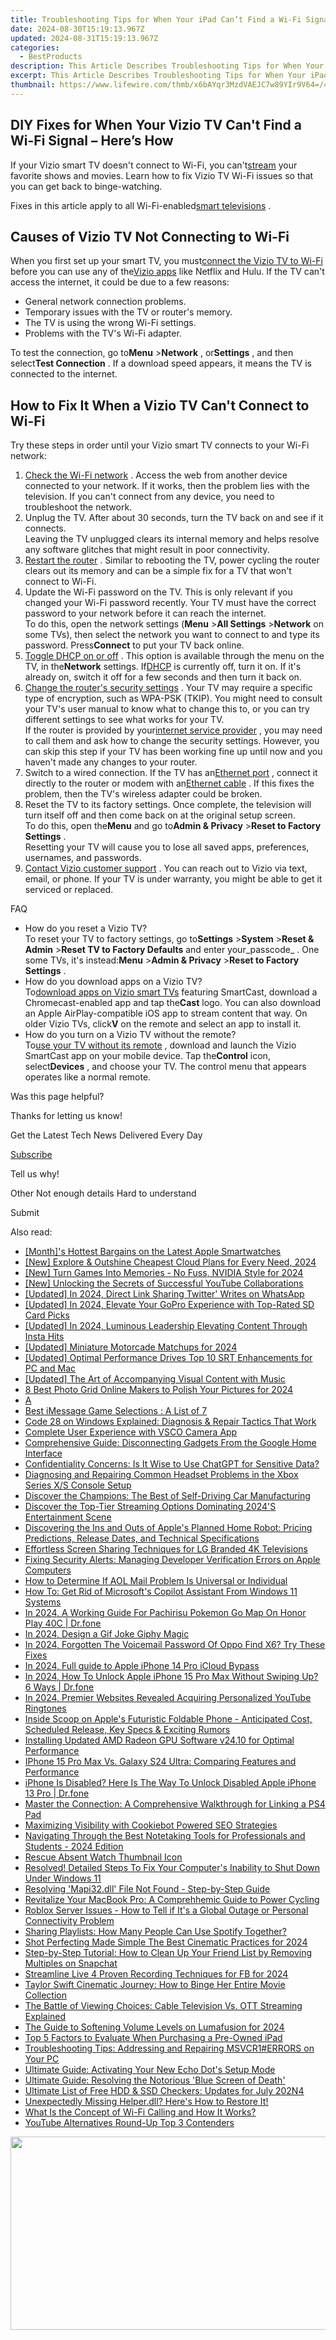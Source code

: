 ```yaml
---
title: Troubleshooting Tips for When Your iPad Can’t Find a Wi-Fi Signal
date: 2024-08-30T15:19:13.967Z
updated: 2024-08-31T15:19:13.967Z
categories:
  - BestProducts
description: This Article Describes Troubleshooting Tips for When Your iPad Can’t Find a Wi-Fi Signal
excerpt: This Article Describes Troubleshooting Tips for When Your iPad Can’t Find a Wi-Fi Signal
thumbnail: https://www.lifewire.com/thmb/x6bAYqr3MzdVAEJC7w89YIr9V64=/400x300/filters:no_upscale():max_bytes(150000):strip_icc():format(webp)/how-to-fix-my-ipad-wont-connect-to-wifi-1994546-26b2f583e0b8442790a60df4076c44b4.png
---
```


## DIY Fixes for When Your Vizio TV Can't Find a Wi-Fi Signal – Here’s How
 If your Vizio smart TV doesn't connect to Wi-Fi, you can't[stream](https://www.lifewire.com/internet-streaming-how-it-works-1999513) your favorite shows and movies. Learn how to fix Vizio TV Wi-Fi issues so that you can get back to binge-watching.

 Fixes in this article apply to all Wi-Fi-enabled[smart televisions](https://www.lifewire.com/what-is-a-smart-tv-4140172) .

## Causes of Vizio TV Not Connecting to Wi-Fi

 When you first set up your smart TV, you must[connect the Vizio TV to Wi-Fi](https://www.lifewire.com/how-to-connect-vizio-tv-to-wi-fi-4589237) before you can use any of the[Vizio apps](https://www.lifewire.com/add-manage-apps-vizio-tv-4172016) like Netflix and Hulu. If the TV can't access the internet, it could be due to a few reasons:

* General network connection problems.
* Temporary issues with the TV or router's memory.
* The TV is using the wrong Wi-Fi settings.
* Problems with the TV's Wi-Fi adapter.

 To test the connection, go to**Menu** \>**Network** , or**Settings** , and then select**Test Connection** . If a download speed appears, it means the TV is connected to the internet.

## How to Fix It When a Vizio TV Can't Connect to Wi-Fi

 Try these steps in order until your Vizio smart TV connects to your Wi-Fi network:

1. [Check the Wi-Fi network](https://www.lifewire.com/troubleshooting-no-wireless-connection-2378241) . Access the web from another device connected to your network. If it works, then the problem lies with the television. If you can't connect from any device, you need to troubleshoot the network.
2. Unplug the TV. After about 30 seconds, turn the TV back on and see if it connects.  
 Leaving the TV unplugged clears its internal memory and helps resolve any software glitches that might result in poor connectivity.
3. [Restart the router](https://www.lifewire.com/how-to-properly-restart-a-router-modem-2624570) . Similar to rebooting the TV, power cycling the router clears out its memory and can be a simple fix for a TV that won't connect to Wi-Fi.
4. Update the Wi-Fi password on the TV. This is only relevant if you changed your Wi-Fi password recently. Your TV must have the correct password to your network before it can reach the internet.  
 To do this, open the network settings (**Menu** \>**All Settings** \>**Network** on some TVs), then select the network you want to connect to and type its password. Press**Connect** to put your TV back online.
5. [Toggle DHCP on or off](https://vizhdtv.com/5-simple-steps-what-to-do-when-your-vizio-smart-tv-wont-connect-to-the-internet/#toggledhcp) . This option is available through the menu on the TV, in the**Network** settings. If[DHCP](https://www.lifewire.com/what-is-dhcp-2625848) is currently off, turn it on. If it's already on, switch it off for a few seconds and then turn it back on.
6. [Change the router's security settings](https://www.lifewire.com/how-to-encrypt-your-wireless-network-2487653) . Your TV may require a specific type of encryption, such as WPA-PSK (TKIP). You might need to consult your TV's user manual to know what to change this to, or you can try different settings to see what works for your TV.  
 If the router is provided by your[internet service provider](https://www.lifewire.com/internet-service-provider-isp-2625924) , you may need to call them and ask how to change the security settings. However, you can skip this step if your TV has been working fine up until now and you haven't made any changes to your router.
7. Switch to a wired connection. If the TV has an[Ethernet port](https://www.lifewire.com/what-is-an-ethernet-port-817546) , connect it directly to the router or modem with an[Ethernet cable](https://www.lifewire.com/what-is-an-ethernet-cable-817548) . If this fixes the problem, then the TV's wireless adapter could be broken.
8. Reset the TV to its factory settings. Once complete, the television will turn itself off and then come back on at the original setup screen.  
 To do this, open the**Menu** and go to**Admin & Privacy** \>**Reset to Factory Settings** .  
 Resetting your TV will cause you to lose all saved apps, preferences, usernames, and passwords.
9. [Contact Vizio customer support](https://support.vizio.com/s/contact-us) . You can reach out to Vizio via text, email, or phone. If your TV is under warranty, you might be able to get it serviced or replaced.

 FAQ

* How do you reset a Vizio TV?  
 To reset your TV to factory settings, go to**Settings** \>**System** \>**Reset & Admin** \>**Reset TV to Factory Defaults** and enter your_passcode_ . One some TVs, it's instead:**Menu** \>**Admin & Privacy** \>**Reset to Factory Settings** .
* How do you download apps on a Vizio TV?  
 To[download apps on Vizio smart TVs](https://www.lifewire.com/add-manage-apps-vizio-tv-4172016) featuring SmartCast, download a Chromecast-enabled app and tap the**Cast** logo. You can also download an Apple AirPlay-compatible iOS app to stream content that way. On older Vizio TVs, click**V** on the remote and select an app to install it.
* How do you turn on a Vizio TV without the remote?  
 To[use your TV without its remote](https://www.lifewire.com/how-to-use-vizio-smart-tv-without-remote-4589302) , download and launch the Vizio SmartCast app on your mobile device. Tap the**Control** icon, select**Devices** , and choose your TV. The control menu that appears operates like a normal remote.

Was this page helpful?

Thanks for letting us know!

 Get the Latest Tech News Delivered Every Day

[Subscribe](https://www.lifewire.com/#)

Tell us why!

 Other  Not enough details  Hard to understand

 Submit

<ins class="adsbygoogle"
     style="display:block"
     data-ad-format="autorelaxed"
     data-ad-client="ca-pub-7571918770474297"
     data-ad-slot="1223367746"></ins>



<ins class="adsbygoogle"
     style="display:block"
     data-ad-client="ca-pub-7571918770474297"
     data-ad-slot="8358498916"
     data-ad-format="auto"
     data-full-width-responsive="true"></ins>

<span class="atpl-alsoreadstyle">Also read:</span>
<div><ul>
<li><a href="https://techtrends.techidaily.com/months-hottest-bargains-on-the-latest-apple-smartwatches/"><u>[Month]'s Hottest Bargains on the Latest Apple Smartwatches</u></a></li>
<li><a href="https://some-techniques.techidaily.com/new-explore-and-outshine-cheapest-cloud-plans-for-every-need-2024/"><u>[New] Explore & Outshine  Cheapest Cloud Plans for Every Need, 2024</u></a></li>
<li><a href="https://digital-screen-recording.techidaily.com/new-turn-games-into-memories-no-fuss-nvidia-style-for-2024/"><u>[New] Turn Games Into Memories - No Fuss, NVIDIA Style for 2024</u></a></li>
<li><a href="https://eaxpv-info.techidaily.com/new-unlocking-the-secrets-of-successful-youtube-collaborations/"><u>[New] Unlocking the Secrets of Successful YouTube Collaborations</u></a></li>
<li><a href="https://twitter-videos.techidaily.com/updated-in-2024-direct-link-sharing-twitter-writes-on-whatsapp/"><u>[Updated] In 2024, Direct Link  Sharing Twitter' Writes on WhatsApp</u></a></li>
<li><a href="https://article-posts.techidaily.com/updated-in-2024-elevate-your-gopro-experience-with-top-rated-sd-card-picks/"><u>[Updated] In 2024, Elevate Your GoPro Experience with Top-Rated SD Card Picks</u></a></li>
<li><a href="https://instagram-videos.techidaily.com/updated-in-2024-luminous-leadership-elevating-content-through-insta-hits/"><u>[Updated] In 2024, Luminous Leadership  Elevating Content Through Insta Hits</u></a></li>
<li><a href="https://video-screen-grab.techidaily.com/updated-miniature-motorcade-matchups-for-2024/"><u>[Updated] Miniature Motorcade Matchups for 2024</u></a></li>
<li><a href="https://vp-tips.techidaily.com/updated-optimal-performance-drives-top-10-srt-enhancements-for-pc-and-mac/"><u>[Updated] Optimal Performance Drives  Top 10 SRT Enhancements for PC and Mac</u></a></li>
<li><a href="https://some-approaches.techidaily.com/updated-the-art-of-accompanying-visual-content-with-music/"><u>[Updated] The Art of Accompanying Visual Content with Music</u></a></li>
<li><a href="https://extra-information.techidaily.com/8-best-photo-grid-online-makers-to-polish-your-pictures-for-2024/"><u>8 Best Photo Grid Online Makers to Polish Your Pictures for 2024</u></a></li>
<li><a href="https://techtrends.techidaily.com/a/"><u>A</u></a></li>
<li><a href="https://techtrends.techidaily.com/best-imessage-game-selections-a-list-of-7/"><u>Best iMessage Game Selections : A List of 7</u></a></li>
<li><a href="https://techtrends.techidaily.com/code-28-on-windows-explained-diagnosis-and-repair-tactics-that-work/"><u>Code 28 on Windows Explained: Diagnosis & Repair Tactics That Work</u></a></li>
<li><a href="https://article-helps.techidaily.com/complete-user-experience-with-vsco-camera-app/"><u>Complete User Experience with VSCO Camera App</u></a></li>
<li><a href="https://techtrends.techidaily.com/comprehensive-guide-disconnecting-gadgets-from-the-google-home-interface/"><u>Comprehensive Guide: Disconnecting Gadgets From the Google Home Interface</u></a></li>
<li><a href="https://tech-hub.techidaily.com/confidentiality-concerns-is-it-wise-to-use-chatgpt-for-sensitive-data/"><u>Confidentiality Concerns: Is It Wise to Use ChatGPT for Sensitive Data?</u></a></li>
<li><a href="https://techtrends.techidaily.com/diagnosing-and-repairing-common-headset-problems-in-the-xbox-series-xs-console-setup/"><u>Diagnosing and Repairing Common Headset Problems in the Xbox Series X/S Console Setup</u></a></li>
<li><a href="https://techtrends.techidaily.com/discover-the-champions-the-best-of-self-driving-car-manufacturing/"><u>Discover the Champions: The Best of Self-Driving Car Manufacturing</u></a></li>
<li><a href="https://techtrends.techidaily.com/discover-the-top-tier-streaming-options-dominating-2024s-entertainment-scene/"><u>Discover the Top-Tier Streaming Options Dominating 2024'S Entertainment Scene</u></a></li>
<li><a href="https://techtrends.techidaily.com/discovering-the-ins-and-outs-of-apples-planned-home-robot-pricing-predictions-release-dates-and-technical-specifications/"><u>Discovering the Ins and Outs of Apple's Planned Home Robot: Pricing Predictions, Release Dates, and Technical Specifications</u></a></li>
<li><a href="https://techtrends.techidaily.com/effortless-screen-sharing-techniques-for-lg-branded-4k-televisions/"><u>Effortless Screen Sharing Techniques for LG Branded 4K Televisions</u></a></li>
<li><a href="https://techtrends.techidaily.com/fixing-security-alerts-managing-developer-verification-errors-on-apple-computers/"><u>Fixing Security Alerts: Managing Developer Verification Errors on Apple Computers</u></a></li>
<li><a href="https://techtrends.techidaily.com/how-to-determine-if-aol-mail-problem-is-universal-or-individual/"><u>How to Determine If AOL Mail Problem Is Universal or Individual</u></a></li>
<li><a href="https://techtrends.techidaily.com/how-to-get-rid-of-microsofts-copilot-assistant-from-windows-11-systems/"><u>How To: Get Rid of Microsoft's Copilot Assistant From Windows 11 Systems</u></a></li>
<li><a href="https://pokemon-go-android.techidaily.com/in-2024-a-working-guide-for-pachirisu-pokemon-go-map-on-honor-play-40c-drfone-by-drfone-virtual-android/"><u>In 2024, A Working Guide For Pachirisu Pokemon Go Map On Honor Play 40C | Dr.fone</u></a></li>
<li><a href="https://fox-info.techidaily.com/in-2024-design-a-gif-joke-giphy-magic/"><u>In 2024, Design a Gif Joke  Giphy Magic</u></a></li>
<li><a href="https://easy-unlock-android.techidaily.com/in-2024-forgotten-the-voicemail-password-of-oppo-find-x6-try-these-fixes-by-drfone-android/"><u>In 2024, Forgotten The Voicemail Password Of Oppo Find X6? Try These Fixes</u></a></li>
<li><a href="https://activate-lock.techidaily.com/in-2024-full-guide-to-apple-iphone-14-pro-icloud-bypass-by-drfone-ios/"><u>In 2024, Full guide to Apple iPhone 14 Pro iCloud Bypass</u></a></li>
<li><a href="https://iphone-unlock.techidaily.com/in-2024-how-to-unlock-apple-iphone-15-pro-max-without-swiping-up-6-ways-drfone-by-drfone-ios/"><u>In 2024, How To Unlock Apple iPhone 15 Pro Max Without Swiping Up? 6 Ways | Dr.fone</u></a></li>
<li><a href="https://extra-approaches.techidaily.com/in-2024-premier-websites-revealed-acquiring-personalized-youtube-ringtones/"><u>In 2024, Premier Websites Revealed  Acquiring Personalized YouTube Ringtones</u></a></li>
<li><a href="https://techtrends.techidaily.com/1722892500504-inside-scoop-on-apples-futuristic-foldable-phone-anticipated-cost-scheduled-release-key-specs-and-exciting-rumors/"><u>Inside Scoop on Apple's Futuristic Foldable Phone - Anticipated Cost, Scheduled Release, Key Specs & Exciting Rumors</u></a></li>
<li><a href="https://techtrends.techidaily.com/installing-updated-amd-radeon-gpu-software-v2410-for-optimal-performance/"><u>Installing Updated AMD Radeon GPU Software v24.10 for Optimal Performance</u></a></li>
<li><a href="https://techtrends.techidaily.com/iphone-15-pro-max-vs-galaxy-s24-ultra-comparing-features-and-performance/"><u>IPhone 15 Pro Max Vs. Galaxy S24 Ultra: Comparing Features and Performance</u></a></li>
<li><a href="https://iphone-unlock.techidaily.com/iphone-is-disabled-here-is-the-way-to-unlock-disabled-apple-iphone-13-pro-drfone-by-drfone-ios/"><u>iPhone Is Disabled? Here Is The Way To Unlock Disabled Apple iPhone 13 Pro | Dr.fone</u></a></li>
<li><a href="https://techtrends.techidaily.com/master-the-connection-a-comprehensive-walkthrough-for-linking-a-ps4-pad/"><u>Master the Connection: A Comprehensive Walkthrough for Linking a PS4 Pad</u></a></li>
<li><a href="https://discover-alternatives.techidaily.com/maximizing-visibility-with-cookiebot-powered-seo-strategies/"><u>Maximizing Visibility with Cookiebot Powered SEO Strategies</u></a></li>
<li><a href="https://techtrends.techidaily.com/navigating-through-the-best-notetaking-tools-for-professionals-and-students-2024-edition/"><u>Navigating Through the Best Notetaking Tools for Professionals and Students - 2024 Edition</u></a></li>
<li><a href="https://facebook-clips.techidaily.com/rescue-absent-watch-thumbnail-icon/"><u>Rescue Absent Watch Thumbnail Icon</u></a></li>
<li><a href="https://win-howtos.techidaily.com/resolved-detailed-steps-to-fix-your-computers-inability-to-shut-down-under-windows-11/"><u>Resolved! Detailed Steps To Fix Your Computer's Inability to Shut Down Under Windows 11</u></a></li>
<li><a href="https://techtrends.techidaily.com/resolving-mapi32dll-file-not-found-step-by-step-guide/"><u>Resolving 'Mapi32.dll' File Not Found - Step-by-Step Guide</u></a></li>
<li><a href="https://techtrends.techidaily.com/revitalize-your-macbook-pro-a-comprehhemic-guide-to-power-cycling/"><u>Revitalize Your MacBook Pro: A Comprehhemic Guide to Power Cycling</u></a></li>
<li><a href="https://techtrends.techidaily.com/roblox-server-issues-how-to-tell-if-its-a-global-outage-or-personal-connectivity-problem/"><u>Roblox Server Issues - How to Tell if It's a Global Outage or Personal Connectivity Problem</u></a></li>
<li><a href="https://techtrends.techidaily.com/sharing-playlists-how-many-people-can-use-spotify-together/"><u>Sharing Playlists: How Many People Can Use Spotify Together?</u></a></li>
<li><a href="https://article-helps.techidaily.com/shot-perfecting-made-simple-the-best-cinematic-practices-for-2024/"><u>Shot Perfecting Made Simple  The Best Cinematic Practices for 2024</u></a></li>
<li><a href="https://techtrends.techidaily.com/step-by-step-tutorial-how-to-clean-up-your-friend-list-by-removing-multiples-on-snapchat/"><u>Step-by-Step Tutorial: How to Clean Up Your Friend List by Removing Multiples on Snapchat</u></a></li>
<li><a href="https://remote-screen-capture.techidaily.com/streamline-live-4-proven-recording-techniques-for-fb-for-2024/"><u>Streamline Live  4 Proven Recording Techniques for FB for 2024</u></a></li>
<li><a href="https://techtrends.techidaily.com/taylor-swift-cinematic-journey-how-to-binge-her-entire-movie-collection/"><u>Taylor Swift Cinematic Journey: How to Binge Her Entire Movie Collection</u></a></li>
<li><a href="https://techtrends.techidaily.com/the-battle-of-viewing-choices-cable-television-vs-ott-streaming-explained/"><u>The Battle of Viewing Choices: Cable Television Vs. OTT Streaming Explained</u></a></li>
<li><a href="https://fox-cloud.techidaily.com/the-guide-to-softening-volume-levels-on-lumafusion-for-2024/"><u>The Guide to Softening Volume Levels on Lumafusion for 2024</u></a></li>
<li><a href="https://techtrends.techidaily.com/top-5-factors-to-evaluate-when-purchasing-a-pre-owned-ipad/"><u>Top 5 Factors to Evaluate When Purchasing a Pre-Owned iPad</u></a></li>
<li><a href="https://techtrends.techidaily.com/troubleshooting-tips-addressing-and-repairing-msvcr1errors-on-your-pc/"><u>Troubleshooting Tips: Addressing and Repairing MSVCR1#ERRORS on Your PC</u></a></li>
<li><a href="https://techtrends.techidaily.com/ultimate-guide-activating-your-new-echo-dots-setup-mode/"><u>Ultimate Guide: Activating Your New Echo Dot's Setup Mode</u></a></li>
<li><a href="https://techtrends.techidaily.com/1722871543949-ultimate-guide-resolving-the-notorious-blue-screen-of-death/"><u>Ultimate Guide: Resolving the Notorious 'Blue Screen of Death'</u></a></li>
<li><a href="https://techtrends.techidaily.com/ultimate-list-of-free-hdd-and-ssd-checkers-updates-for-july-202n4/"><u>Ultimate List of Free HDD & SSD Checkers: Updates for July 202N4</u></a></li>
<li><a href="https://techtrends.techidaily.com/unexpectedly-missing-helperdll-heres-how-to-restore-it/"><u>Unexpectedly Missing Helper.dll? Here's How to Restore It!</u></a></li>
<li><a href="https://techtrends.techidaily.com/what-is-the-concept-of-wi-fi-calling-and-how-it-works/"><u>What Is the Concept of Wi-Fi Calling and How It Works?</u></a></li>
<li><a href="https://youtube-clips.techidaily.com/youtube-alternatives-round-up-top-3-contenders/"><u>YouTube Alternatives Round-Up  Top 3 Contenders</u></a></li>
</ul></div>

<!-- affiliate ads begin -->
<a href="https://martinic.evyy.net/c/5597632/1422856/4482" target="_top" id="1422856"><img src="//a.impactradius-go.com/display-ad/4482-1422856" border="0" alt="" width="580" height="309"/></a>
<!-- affiliate ads end -->
